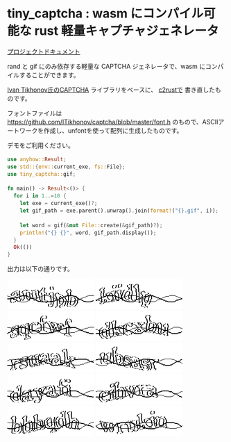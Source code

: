 # tiny_captcha : wasm にコンパイル可能な rust 軽量キャプチャジェネレータ

[プロジェクトドキュメント](https://docs.rs/tiny_captcha)

rand と gif にのみ依存する軽量な CAPTCHA ジェネレータで、wasm にコンパイルすることができます。

[Ivan Tikhonov氏のCAPTCHA](http://brokestream.com/captcha.html) ライブラリをベースに、 [c2rustで](https://c2rust.com) 書き直したものです。

フォントファイルは https://github.com/ITikhonov/captcha/blob/master/font.h のもので、ASCIIアートワークを作成し、unfontを使って配列に生成したものです。

デモをご利用ください。

```rust
use anyhow::Result;
use std::{env::current_exe, fs::File};
use tiny_captcha::gif;

fn main() -> Result<()> {
  for i in 1..=10 {
    let exe = current_exe()?;
    let gif_path = exe.parent().unwrap().join(format!("{}.gif", i));

    let word = gif(&mut File::create(&gif_path)?);
    println!("{} {}", word, gif_path.display());
  }
  Ok(())
}
```

出力は以下の通りです。

![](https://raw.githubusercontent.com/rmw-link/tiny_captcha/master/gif/1.gif) ![](https://raw.githubusercontent.com/rmw-link/tiny_captcha/master/gif/2.gif) ![](https://raw.githubusercontent.com/rmw-link/tiny_captcha/master/gif/3.gif) ![](https://raw.githubusercontent.com/rmw-link/tiny_captcha/master/gif/4.gif) ![](https://raw.githubusercontent.com/rmw-link/tiny_captcha/master/gif/5.gif) ![](https://raw.githubusercontent.com/rmw-link/tiny_captcha/master/gif/6.gif) ![](https://raw.githubusercontent.com/rmw-link/tiny_captcha/master/gif/7.gif) ![](https://raw.githubusercontent.com/rmw-link/tiny_captcha/master/gif/8.gif) ![](https://raw.githubusercontent.com/rmw-link/tiny_captcha/master/gif/9.gif) ![](https://raw.githubusercontent.com/rmw-link/tiny_captcha/master/gif/10.gif)